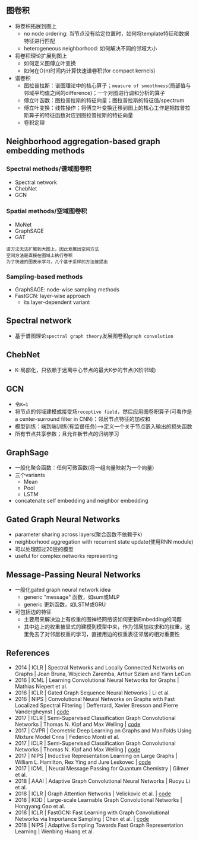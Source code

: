 ## 图卷积
- 将卷积拓展到图上
	- no node ordering: 当节点没有给定位置时，如何将template特征和数据特征进行匹配
	- heterogeneous neighborhood: 如何解决不同的邻域大小
- 将卷积理论扩展到图上
	- 如何定义图傅立叶变换
	- 如何在O(n)时间内计算快速谱卷积(for compact kernels)
- 谱卷积
	- 图拉普拉斯：谱图理论中的核心算子；`measure of smoothness`(局部值与邻域平均值之间的difference)；一个对图进行调和分析的算子
	- 傅立叶函数：图拉普拉斯的特征向量；图拉普拉斯的特征值/spectrum
	- 傅立叶变换：线性操作；将傅立叶变换迁移到图上的核心工作是把拉普拉斯算子的特征函数对应到图拉普拉斯的特征向量
	- 卷积定理

## Neighborhood aggregation-based graph embedding methods
### Spectral methods/谱域图卷积
* Spectral network 
* ChebNet
* GCN

### Spatial methods/空域图卷积
* MoNet
* GraphSAGE 
* GAT

```
谱方法无法扩展到大图上，因此发展出空间方法
空间方法是直接在图域上执行卷积
为了快速的图表示学习，几个基于采样的方法被提出
```

### Sampling-based methods
* GraphSAGE: node-wise sampling methods
* FastGCN: layer-wise approach
	* its layer-dependent variant

## Spectral network
* 基于谱图理论`spectral graph theory`发展图卷积`graph convolution`

## ChebNet
* K-局部化，只依赖于远离中心节点的最大K步的节点(K阶邻域)

## GCN
* 令`K=1`
* 将节点的邻域建模成接受场`receptive field`，然后应用图卷积算子(可看作是a center-surround filter in CNN)：邻居节点特征的加权和
* 模型训练：端到端训练(有监督任务)-->定义一个关于节点嵌入输出的损失函数
* 所有节点共享参数；且允许新节点的归纳学习

## GraphSage
* 一般化聚合函数：任何可微函数(将一组向量映射为一个向量)
* 三个variants
  * Mean
  * Pool
  * LSTM
* concatenate self embedding and neighbor embedding 

## Gated Graph Neural Networks
* parameter sharing across layers(聚合函数不依赖于k)
* neighborhood aggregation with recurrent state update(使用RNN module)
* 可以处理超过20层的模型
* useful for complex networks representing

## Message-Passing Neural Networks
* 一般化gated graph neural network idea
	* generic "message" 函数，如sum或MLP
	* generic 更新函数，如LSTM或GRU
* 可包括边的特征
	* 主要用来解决边上有权重的图神经网络该如何更新Embedding的问题
	* 其中边上的权重被显式的建模到模型中来，作为邻居加权求和的权重，这里免去了对邻居权重的学习，直接用边的权重表征邻居的相对重要性

## References
- 2014 | ICLR | Spectral Networks and Locally Connected Networks on Graphs | Joan Bruna, Wojciech Zaremba, Arthur Szlam and Yann LeCun
- 2016 | ICML | Learning Convolutional Neural Networks for Graphs | Mathias Niepert et al.
- 2016 | ICLR | Gated Graph Sequence Neural Networks | Li et al. 
- 2016 | NIPS | Convolutional Neural Networks on Graphs with Fast Localized Spectral Filtering | Defferrard, Xavier Bresson and Pierre Vandergheynst | [code](https://github.com/mdeff/cnn_graph)
- 2017 | ICLR | Semi-Supervised Classification Graph Convolutional Networks | Thomas N. Kipf and Max Welling | [code](https://github.com/tkipf)
- 2017 | CVPR | Geometric Deep Learning on Graphs and Manifolds Using Mixture Model Cnns | Federico Monti et al.
- 2017 | ICLR | Semi-Supervised Classification Graph Convolutional Networks | Thomas N. Kipf and Max Welling | [code](https://github.com/tkipf) 
- 2017 | NIPS | Inductive Representation Learning on Large Graphs | William L. Hamilton, Rex Ying and Jure Leskovec | [code](https://github.com/williamleif/graphsage-simple)
- 2017 | ICML | Neural Message Passing for Quantum Chemistry | Gilmer et al.
- 2018 | AAAI | Adaptive Graph Convolutional Neural Networks | Ruoyu Li et al.
- 2018 | ICLR | Graph Attention Networks | Velickovic et al. | [code](https://github.com/PetarV-/GAT)
- 2018 | KDD | Large-scale Learnable Graph Convolutional Networks | Hongyang Gao et al.
- 2018 | ICLR | FastGCN: Fast Learning with Graph Convolutional Networks via Importance Sampling | Chen et al. | [code](https://github.com/matenure/FastGCN)
- 2018 | NIPS | Adaptive Sampling Towards Fast Graph Representation Learning | Wenbing Huang et al.
